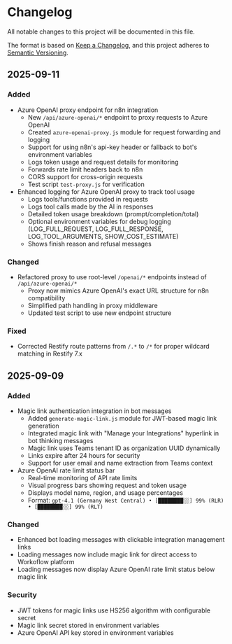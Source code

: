 # Changelog

All notable changes to this project will be documented in this file.

The format is based on [Keep a Changelog](https://keepachangelog.com/en/1.0.0/),
and this project adheres to [Semantic Versioning](https://semver.org/spec/v2.0.0.html).

## 2025-09-11

### Added
- Azure OpenAI proxy endpoint for n8n integration
  - New `/api/azure-openai/*` endpoint to proxy requests to Azure OpenAI
  - Created `azure-openai-proxy.js` module for request forwarding and logging
  - Support for using n8n's api-key header or fallback to bot's environment variables  
  - Logs token usage and request details for monitoring
  - Forwards rate limit headers back to n8n
  - CORS support for cross-origin requests
  - Test script `test-proxy.js` for verification
- Enhanced logging for Azure OpenAI proxy to track tool usage
  - Logs tools/functions provided in requests
  - Logs tool calls made by the AI in responses
  - Detailed token usage breakdown (prompt/completion/total)
  - Optional environment variables for debug logging (LOG_FULL_REQUEST, LOG_FULL_RESPONSE, LOG_TOOL_ARGUMENTS, SHOW_COST_ESTIMATE)
  - Shows finish reason and refusal messages

### Changed
- Refactored proxy to use root-level `/openai/*` endpoints instead of `/api/azure-openai/*`
  - Proxy now mimics Azure OpenAI's exact URL structure for n8n compatibility
  - Simplified path handling in proxy middleware
  - Updated test script to use new endpoint structure

### Fixed
- Corrected Restify route patterns from `/.*` to `/*` for proper wildcard matching in Restify 7.x

## 2025-09-09

### Added
- Magic link authentication integration in bot messages
  - Added `generate-magic-link.js` module for JWT-based magic link generation
  - Integrated magic link with "Manage your Integrations" hyperlink in bot thinking messages
  - Magic link uses Teams tenant ID as organization UUID dynamically
  - Links expire after 24 hours for security
  - Support for user email and name extraction from Teams context
- Azure OpenAI rate limit status bar
  - Real-time monitoring of API rate limits
  - Visual progress bars showing request and token usage
  - Displays model name, region, and usage percentages
  - Format: `gpt-4.1 (Germany West Central) • [████████░░] 99% (RLR) • [████████░░] 99% (RLT)`

### Changed
- Enhanced bot loading messages with clickable integration management links
- Loading messages now include magic link for direct access to Workoflow platform
- Loading messages now display Azure OpenAI rate limit status below magic link

### Security
- JWT tokens for magic links use HS256 algorithm with configurable secret
- Magic link secret stored in environment variables
- Azure OpenAI API key stored in environment variables
